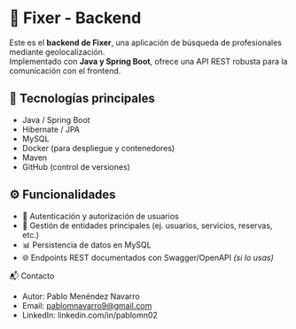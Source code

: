 # 🔧 Fixer - Backend

Este es el **backend de Fixer**, una aplicación de búsqueda de profesionales mediante geolocalización.  
Implementado con **Java y Spring Boot**, ofrece una API REST robusta para la comunicación con el frontend.

## 🚀 Tecnologías principales
- Java / Spring Boot  
- Hibernate / JPA  
- MySQL  
- Docker (para despliegue y contenedores)  
- Maven  
- GitHub (control de versiones)  

## ⚙️ Funcionalidades
- 🔐 Autenticación y autorización de usuarios  
- 📂 Gestión de entidades principales (ej. usuarios, servicios, reservas, etc.)  
- 📊 Persistencia de datos en MySQL  
- 🌐 Endpoints REST documentados con Swagger/OpenAPI *(si lo usas)*  

📬 Contacto
- Autor: Pablo Menéndez Navarro
- Email: pablomnavarro9@gmail.com
- LinkedIn: linkedin.com/in/pablomn02

